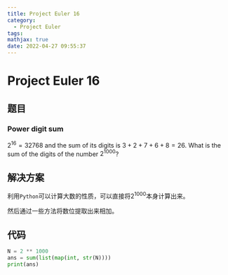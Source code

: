 ```yaml
---
title: Project Euler 16
category:
  - Project Euler
tags:
mathjax: true
date: 2022-04-27 09:55:37
---
```


<escape><!-- more --></escape>

# Project Euler 16

## 题目

### Power digit sum

$2^{16} = 32768$ and the sum of its digits is $3 + 2 + 7 + 6 + 8 = 26$.
What is the sum of the digits of the number $2^{1000}$?

## 解决方案

利用`Python`可以计算大数的性质，可以直接将$2^{1000}$本身计算出来。

然后通过一些方法将数位提取出来相加。

## 代码

```py
N = 2 ** 1000
ans = sum(list(map(int, str(N))))
print(ans)
```
